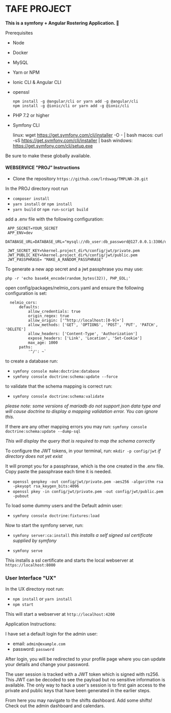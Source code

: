 #  TAFE PROJECT
**This is a symfony + Angular Rostering Application. 📅**

Prerequisites 
- Node 
- Docker
- MySQL 
- Yarn or NPM
- Ionic CLI & Angular CLI
- openssl

      npm install -g @angular/cli or yarn add -g @angular/cli
      npm install -g @ionic/cli or yarn add -g @ionic/cli
      
- PHP 7.2 or higher
- Symfony CLI 


    linux: wget https://get.symfony.com/cli/installer -O - | bash
    macos: curl -sS https://get.symfony.com/cli/installer | bash
    windows: https://get.symfony.com/cli/setup.exe
      
Be sure to make these globally available.

#### WEBSERVICE "PROJ" Instructions
- Clone the repository `https://github.com/lrdswag/TMPLNR-20.git`

In the PROJ directory root run
 
- `composer install`
- `yarn install` or `npm install`
- `yarn build` or `npm run-script build`

add a .env file with the following configuration: 

     APP_SECRET=YOUR_SECRET
     APP_ENV=dev
     DATABASE_URL=DATABASE_URL="mysql://db_user:db_password@127.0.0.1:3306/db_name"
     
     JWT_SECRET_KEY=%kernel.project_dir%/config/jwt/private.pem
     JWT_PUBLIC_KEY=%kernel.project_dir%/config/jwt/public.pem
     JWT_PASSPHRASE= "MAKE_A_RANDOM_PASSPHRASE"
     
To generate a new app secret and a jwt passphrase you may use:

`php -r 'echo base64_encode(random_bytes(32)), PHP_EOL;'`

open config/packages/nelmio_cors.yaml and ensure the following configuration is set:

      nelmio_cors:
          defaults:
              allow_credentials: true
              origin_regex: true
              allow_origin: ['^http://localhost:[0-9]+']
              allow_methods: ['GET', 'OPTIONS', 'POST', 'PUT', 'PATCH', 'DELETE']
              allow_headers: ['Content-Type', 'Authorization']
              expose_headers: ['Link', 'Location', 'Set-Cookie']
              max_age: 1000
          paths:
              '^/': ~`

to create a database run: 
- `symfony console make:doctrine:database`
- `symfony console doctrine:schema:update --force`

to validate that the schema mapping is correct run:
- `symfony console doctrine:schema:validate` 

_please note: some versions of mariadb do not support json data type and will cause doctrine to display a mapping validation error. You can ignore this._

If there are any other mapping errors you may run: `symfony console doctrine:schema:update --dump-sql` 

_This will display the query that is required to map the schema correctly_

To configure the JWT tokens, in your terminal, run: `mkdir -p config/jwt` _if directory does not yet exist_

It will prompt you for a passphrase, which is the one created in the .env file. Copy paste the passphrase each time it is needed.

- `openssl genpkey -out config/jwt/private.pem -aes256 -algorithm rsa -pkeyopt rsa_keygen_bits:4096`
- `openssl pkey -in config/jwt/private.pem -out config/jwt/public.pem -pubout`

To load some dummy users and the Default admin user: 
- `symfony console doctrine:fixtures:load`


Now to start the symfony server, run:
 - `symfony server:ca:install`
 _this installs a self signed ssl certificate supplied by symfony_
 
 - `symfony serve`

 This installs a ssl certificate and starts the local webserver at `https://localhost:8000` 

### User Interface "UX"

In the UX directory root run:
 
- `npm install` or `yarn install`
- `npm start`

This will start a webserver at `http://localhost:4200`

Application Instructions:

I have set a default login for the admin user: 

- email: `admin@example.com`
- password: `password`

After login, you will be redirected to your profile page where you can update your details and change your password.

The user session is tracked with a JWT token which is signed with rs256.
This JWT can be decoded to see the payload but no sensitive information is available.
The only way to hack a user's session is to first gain access to the private and public keys that have been generated in the earlier steps.


From here you may navigate to the shifts dashboard. Add some shifts! Check out the admin dashboard and calendars.


